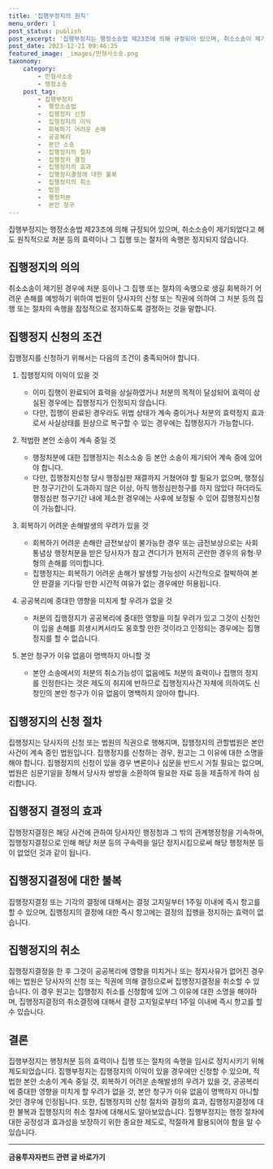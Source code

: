 ```yaml
---
title: '집행부정지의 원칙'
menu_order: 1
post_status: publish
post_excerpt: '집행부정지는 행정소송법 제23조에 의해 규정되어 있으며, 취소소송이 제기되었다고 해도 원칙적으로 처분 등의 효력이나 그 집행 또는 절차의 속행은 정지되지 않습니다.'
post_date: 2023-12-21 09:46:25
featured_image: _images/민형사소송.png
taxonomy:
    category:
        - 민형사소송
        - 행정소송
    post_tag:
        - 집행부정지
        -  행정소송법
        -  집행정지 신청
        -  집행정지의 이익
        -  회복하기 어려운 손해
        -  공공복리
        -  본안 소송
        -  집행정지의 절차
        -  집행정지 결정
        -  집행정지의 효과
        -  집행정지결정에 대한 불복
        -  집행정지의 취소
        -  법원
        -  행정처분
        -  본안 청구
---
```



집행부정지는 행정소송법 제23조에 의해 규정되어 있으며, 취소소송이 제기되었다고 해도 원칙적으로 처분 등의 효력이나 그 집행 또는 절차의 속행은 정지되지 않습니다.

## 집행정지의 의의

취소소송이 제기된 경우에 처분 등이나 그 집행 또는 절차의 속행으로 생길 회복하기 어려운 손해를 예방하기 위하여 법원이 당사자의 신청 또는 직권에 의하여 그 처분 등의 집행 또는 절차의 속행을 잠정적으로 정지하도록 결정하는 것을 말합니다. 

## 집행정지 신청의 조건

집행정지를 신청하기 위해서는 다음의 조건이 충족되어야 합니다.

1. 집행정지의 이익이 있을 것
   - 이미 집행이 완료되어 효력을 상실하였거나 처분의 목적이 달성되어 효력이 상실된 경우에는 집행정지가 인정되지 않습니다. 
   - 다만, 집행이 완료된 경우라도 위법 상태가 계속 중이거나 처분의 효력정지 효과로서 사실상태를 원상으로 복구할 수 있는 경우에는 집행정지가 가능합니다.

2. 적법한 본안 소송이 계속 중일 것
   - 행정처분에 대한 집행정지는 취소소송 등 본안 소송이 제기되어 계속 중에 있어야 합니다. 
   - 다만, 집행정지신청 당시 행정심판 재결까지 거쳤어야 할 필요가 없으며, 행정심판 청구기간이 도과하지 않은 이상, 아직 행정심판청구를 하지 않았다 하더라도 행정심판 청구기간 내에 제소한 경우에는 사후에 보정될 수 있어 집행정지신청이 가능합니다.

3. 회복하기 어려운 손해발생의 우려가 있을 것
   - 회복하기 어려운 손해란 금전보상이 불가능한 경우 또는 금전보상으로는 사회통념상 행정처분을 받은 당사자가 참고 견디기가 현저히 곤란한 경우의 유형·무형의 손해를 의미합니다. 
   - 집행정지는 회복하기 어려운 손해가 발생할 가능성이 시간적으로 절박하여 본안 판결을 기다릴 만한 시간적 여유가 없는 경우에만 허용됩니다.

4. 공공복리에 중대한 영향을 미치게 할 우려가 없을 것
   - 처분의 집행정지가 공공복리에 중대한 영향을 미칠 우려가 있고 그것이 신청인이 입을 손해를 희생시켜서라도 옹호할 만한 것이라고 인정되는 경우에는 집행정지를 할 수 없습니다.

5. 본안 청구가 이유 없음이 명백하지 아니할 것
   - 본안 소송에서의 처분의 취소가능성이 없음에도 처분의 효력이나 집행의 정지를 인정한다는 것은 제도의 취지에 반하므로 집행정지사건 자체에 의하여도 신청인의 본안 청구가 이유 없음이 명백하지 않아야 합니다.

## 집행정지의 신청 절차

집행정지는 당사자의 신청 또는 법원의 직권으로 행해지며, 집행정지의 관할법원은 본안 사건이 계속 중인 법원입니다. 집행정지를 신청하는 경우, 원고는 그 이유에 대한 소명을 해야 합니다. 집행정지의 신청이 있을 경우 변론이나 심문을 반드시 거칠 필요는 없으며, 법원은 심문기일을 정해서 당사자 쌍방을 소환하여 필요한 자료 등을 제출하게 하여 심리합니다.

## 집행정지 결정의 효과

집행정지결정은 해당 사건에 관하여 당사자인 행정청과 그 밖의 관계행정청을 기속하며, 집행정지결정으로 인해 해당 처분 등의 구속력을 일단 정지시킴으로써 해당 행정처분 등이 없었던 것과 같이 됩니다.

## 집행정지결정에 대한 불복

집행정지결정 또는 기각의 결정에 대해서는 결정 고지일부터 1주일 이내에 즉시 항고를 할 수 있으며, 집행정지의 결정에 대한 즉시 항고에는 결정의 집행을 정지하는 효력이 없습니다.

## 집행정지의 취소

집행정지결정을 한 후 그것이 공공복리에 영향을 미치거나 또는 정지사유가 없어진 경우에는 법원은 당사자의 신청 또는 직권에 의해 결정으로써 집행정지결정을 취소할 수 있습니다. 이 경우 원고는 집행정지 취소를 신청함에 있어 그 이유에 대한 소명을 해야하며, 집행정지결정의 취소결정에 대해서 결정 고지일로부터 1주일 이내에 즉시 항고를 할 수 있습니다.

## 결론

집행부정지는 행정처분 등의 효력이나 집행 또는 절차의 속행을 임시로 정지시키기 위해 제도되었습니다. 집행부정지는 집행정지의 이익이 있을 경우에만 신청할 수 있으며, 적법한 본안 소송이 계속 중일 것, 회복하기 어려운 손해발생의 우려가 있을 것, 공공복리에 중대한 영향을 미치게 할 우려가 없을 것, 본안 청구가 이유 없음이 명백하지 아니할 것인 경우에 인정됩니다. 또한, 집행정지의 신청 절차와 결정의 효과, 집행정지결정에 대한 불복과 집행정지의 취소 절차에 대해서도 알아보았습니다. 집행부정지는 행정 절차에 대한 공정성과 효과성을 보장하기 위한 중요한 제도로, 적절하게 활용되어야 함을 알 수 있습니다.
<!-- wp:separator -->
<hr class="wp-block-separator has-alpha-channel-opacity"/>
<!-- /wp:separator -->

<!-- wp:group {"backgroundColor":"base","layout":{"type":"constrained"}} -->
<div class="wp-block-group has-base-background-color has-background"><!-- wp:paragraph {"align":"center","fontSize":"medium"} -->
<p class="has-text-align-center has-large-font-size"><strong>금융투자자펀드 관련 글 바로가기</strong></p>
<!-- /wp:paragraph -->


<!-- wp:latest-posts
{"categories":[{"id":13443,"count":19,"description":"","link":"https://uknowlaw.com/category/%ea%b8%88%ec%9c%b5%ed%88%ac%ec%9e%90%ec%9e%90%ed%8e%80%eb%93%9c/","name":"금융투자자펀드","slug":"금융투자자펀드","taxonomy":"category","parent":0,"meta":[],"_links":{"self":[{"href":"https://uknowlaw.com/wp-json/wp/v2/categories/13443"}],"collection":[{"href":"https://uknowlaw.com/wp-json/wp/v2/categories"}],"about":[{"href":"https://uknowlaw.com/wp-json/wp/v2/taxonomies/category"}],"wp:post_type":[{"href":"https://uknowlaw.com/wp-json/wp/v2/posts?categories=13443"}],"curies":[{"name":"wp","href":"https://api.w.org/{rel}","templated":true}]}}],"postsToShow":100,"excerptLength":28,"postLayout":"grid","columns":2,"featuredImageAlign":"left","featuredImageSizeSlug":"large","fontSize":"small"} /--></div>
<!-- /wp:group -->